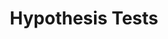 ---
layout: default
title: Hypothesis Tests
index: 3
meta: This will have all the inferential statistics parameters. This includes t-scores, t-criticals for all the α levels and our hypothesis tests. This also talks about the meaning of all these metrics related to Stroop Effect and our conclusion about the population. This also talks about the viability of the findings of stroop effect.
category: statistics
file: hypothesis.html
---